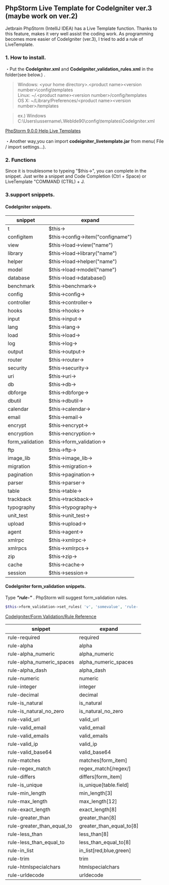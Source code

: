 ## PhpStorm Live Template for CodeIgniter ver.3 (maybe work on ver.2) 
Jetbrain PhpStorm (IntelliJ IDEA) has a Live Template function.
Thanks to this feature, makes it very well assist the coding work.
As programming becomes more easier of CodeIgniter (ver.3), I tried to add a rule of LiveTemplate.

### 1. How to install.
・Put the **CodeIgniter.xml** and **CodeIgniter_validation_rules.xml** in the folder(see below.) .


> Windows: &lt;your home directory&gt;\.&lt;product name&gt;&lt;version number&gt;\config\templates<br>
> Linux: ~/.&lt;product name&gt;&lt;version number&gt;/config/templates<br>
> OS X: ~/Library/Preferences/&lt;product name&gt;&lt;version number&gt;/templates<br>

> ex.) Windows<br>
> C:\Users\ussername\\.WebIde90\config\templates\CodeIgniter.xml

[PhpStorm 9.0.0 Help Live Templates](https://www.jetbrains.com/phpstorm/help/live-templates.html "PhpStorm 9.0.0 Help Live Templates")


・Another way,you can import **codeigniter_livetemplate.jar** from menu( File / import settings...).

### 2. Functions

Since it is troublesome to typeing "$this->", you can complete in the snippet.
Just write a snippet and Code Completion (Ctrl + Space) or LiveTemplate "COMMAND (CTRL) + J.


### 3.support snippets.

#### CodeIgniter snippets.


snippet	| expand	
----------------| -------------------------------------
t	| $this->	
configitem	| $this->config->item("configname")	
view	| $this->load->view("name")
library	| $this->load->library("name")
helper	| $this->load->helper("name")
model	| $this->load->model("name")
database	| $this->load->database()
benchmark	| $this->benchmark->	
config	| $this->config->	
controller	| $this->controller->	
hooks	| $this->hooks->	
input	| $this->input->	
lang	| $this->lang->	
load	| $this->load->	
log	| $this->log->	
output	| $this->output->	
router	| $this->router->	
security	| $this->security->	
uri	| $this->uri->	
db	| $this->db->	
dbforge	| $this->dbforge->	
dbutil	| $this->dbutil->	
calendar	| $this->calendar->	
email	| $this->email->	
encrypt	| $this->encrypt->	
encryption	| $this->encryption->	
form_validation	| $this->form_validation->	
ftp	| $this->ftp->	
image_lib	| $this->image_lib->	
migration	| $this->migration->	
pagination	| $this->pagination->	
parser	| $this->parser->	
table	| $this->table->	
trackback	| $this->trackback->	
typography	| $this->typography->	
unit_test	| $this->unit_test->	
upload	| $this->upload->	
agent	| $this->agent->	
xmlrpc	| $this->xmlrpc->	
xmlrpcs	| $this->xmlrpcs->	
zip	| $this->zip->	
cache	| $this->cache->	
session	| $this->session->	


#### CodeIgniter form_validation snippets.


Type ***"rule-"*** . PhpStorm will suggest form_validation  rules.

```php
$this->form_validation->set_rules( 'v', 'somevalue', 'rule-    
```



[CodeIgniter/Form Validation/Rule Reference](http://www.codeigniter.com/user_guide/libraries/form_validation.html?highlight=validation%20rule#rule-reference "CodeIgniter/Form Validation/Rule Reference")


snippet	| expand	
----------------| -------------------------------------
rule-required	| required              
rule-alpha	| alpha                 
rule-alpha_numeric	| alpha_numeric         
rule-alpha_numeric_spaces	| alpha_numeric_spaces  
rule-alpha_dash	| alpha_dash            
rule-numeric	| numeric               
rule-integer	| integer               
rule-decimal	| decimal               
rule-is_natural	| is_natural            
rule-is_natural_no_zero	| is_natural_no_zero    
rule-valid_url	| valid_url             
rule-valid_email	| valid_email           
rule-valid_emails	| valid_emails          
rule-valid_ip	| valid_ip              
rule-valid_base64	| valid_base64          
rule-matches	| matches[form_item]    
rule-regex_match	| regex_match[/regex/]  
rule-differs	| differs[form_item]    
rule-is_unique	| is_unique[table.field]
rule-min_length	| min_length[3]         
rule-max_length	| max_length[12]        
rule-exact_length	| exact_length[8]       
rule-greater_than	| greater_than[8]       
rule-greater_than_equal_to	| greater_than_equal_to[8]
rule-less_than	| less_than[8]            
rule-less_than_equal_to	| less_than_equal_to[8]   
rule-in_list	| in_list[red,blue,green] 
rule-trim	            | trim
rule-htmlspecialchars	| htmlspecialchars
rule-urldecode	        | urldecode


